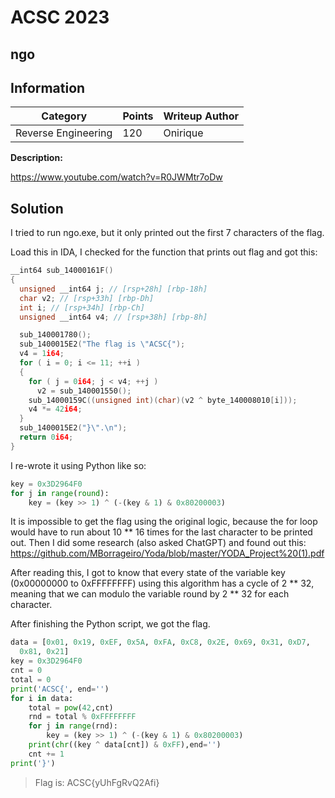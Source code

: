 # ACSC 2023
## ngo

## Information
**Category** | **Points** | **Writeup Author**
--- | --- | ---
Reverse Engineering | 120 | Onirique

**Description:** 

https://www.youtube.com/watch?v=R0JWMtr7oDw

## Solution

I tried to run ngo.exe, but it only printed out the first 7 characters of the flag.

Load this in IDA, I checked for the function that prints out flag and got this:

```c
__int64 sub_14000161F()
{
  unsigned __int64 j; // [rsp+28h] [rbp-18h]
  char v2; // [rsp+33h] [rbp-Dh]
  int i; // [rsp+34h] [rbp-Ch]
  unsigned __int64 v4; // [rsp+38h] [rbp-8h]

  sub_140001780();
  sub_1400015E2("The flag is \"ACSC{");
  v4 = 1i64;
  for ( i = 0; i <= 11; ++i )
  {
    for ( j = 0i64; j < v4; ++j )
      v2 = sub_140001550();
    sub_14000159C((unsigned int)(char)(v2 ^ byte_140008010[i]));
    v4 *= 42i64;
  }
  sub_1400015E2("}\".\n");
  return 0i64;
}
```
I re-wrote it using Python like so:

```python
key = 0x3D2964F0
for j in range(round):
	key = (key >> 1) ^ (-(key & 1) & 0x80200003)
```

It is impossible to get the flag using the original logic, because the for loop would have to run about 10 ** 16 times for the last character to be printed out. Then I did some research (also asked ChatGPT) and found out this: https://github.com/MBorrageiro/Yoda/blob/master/YODA_Project%20(1).pdf

After reading this, I got to know that every state of the variable key (0x00000000 to 0xFFFFFFFF) using this algorithm has a cycle of 2 ** 32, meaning that we can modulo the variable round by 2 ** 32 for each character.

After finishing the Python script, we got the flag.

```python
data = [0x01, 0x19, 0xEF, 0x5A, 0xFA, 0xC8, 0x2E, 0x69, 0x31, 0xD7,
  0x81, 0x21]
key = 0x3D2964F0
cnt = 0
total = 0
print('ACSC{', end='')
for i in data:
    total = pow(42,cnt)
    rnd = total % 0xFFFFFFFF
    for j in range(rnd):
        key = (key >> 1) ^ (-(key & 1) & 0x80200003)
    print(chr((key ^ data[cnt]) & 0xFF),end='')
    cnt += 1
print('}')
```

> Flag is: ACSC{yUhFgRvQ2Afi}
